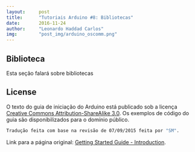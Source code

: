 ```yaml
---
layout:     post
title:      "Tutoriais Arduino #8: Bibliotecas"
date:       2016-11-24
author:     "Leonardo Haddad Carlos"
img:        "post_img/arduino_oscomm.png"
---
```


## Biblioteca

Esta seção falará sobre bibliotecas

License
----

O texto do guia de iniciação do Arduino está publicado sob a licença [Creative Commons Attribution-ShareAlike 3.0][ccasa3]. Os exemplos de código do guia são disponibilizados para o domínio público.

```sh
Tradução feita com base na revisão de 07/09/2015 feita por "SM".
```

Link para a página original: [Getting Started Guide - Introduction][originalpage].

[//]: # (These are reference links used in the body of this note and get stripped out when the markdown processor does its job. There is no need to format nicely because it shouldn't be seen. Thanks SO - http://stackoverflow.com/questions/4823468/store-comments-in-markdown-syntax)


   [placeholder]: <>
   [originalpage]: <https://www.arduino.cc/en/Guide/Libraries/>
   [ccasa3]: <https://creativecommons.org/licenses/by-sa/3.0>
   [arduino]: <https://www.arduino.cc>
